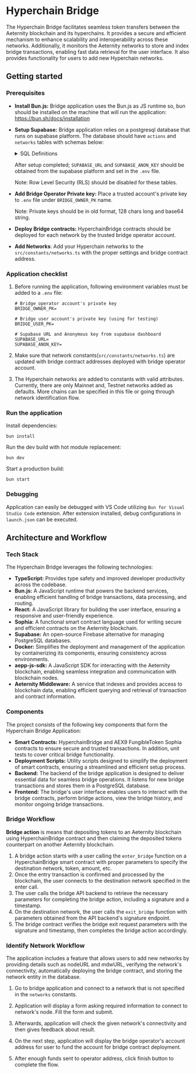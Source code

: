 # Hyperchain Bridge

The Hyperchain Bridge facilitates seamless token transfers between the Aeternity blockchain and its hyperchains. It provides a secure and efficient mechanism to enhance scalability and interoperability across these networks. Additionally, it monitors the Aeternity networks to store and index bridge transactions, enabling fast data retrieval for the user interface. It also provides functionality for users to add new Hyperchain networks.

## Getting started

### Prerequisites

- **Install Bun.js:** Bridge application uses the Bun.js as JS runtime so, bun should be installed on the machine that will run the application: https://bun.sh/docs/installation

- **Setup Supabase:** Bridge application relies on a postgresql database that runs on supabase platform. The database should have `actions` and `networks` tables with schemas below:
  <details>
  <summary>SQL Definitions</summary>

  ```
  create table public.actions (
    "sourceNetworkId" text not null,
    "entryIdx" bigint not null,
    "userAddress" text not null,
    "targetNetworkId" text not null,
    "tokenAddress" text null,
    "tokenName" text not null,
    "tokenSymbol" text not null,
    "tokenDecimals" smallint not null,
    amount numeric not null,
    "bridgeEntryData" json not null,
    "isCompleted" boolean not null default false,
    "exitRequestData" json null,
    "entryTxHash" text not null,
    "exitTxHash" text null,
    "entryTimestamp" numeric not null,
    "exitTimestamp" numeric null,
    constraint actions_pkey primary key ("sourceNetworkId", "entryIdx")
  ) TABLESPACE pg_default;

  create table public.networks (
    id text not null,
    url text not null,
    name text not null,
    "mdwUrl" text not null,
    "explorerUrl" text not null,
    "bridgeContractAddress" text not null,
    "mdwWebSocketUrl" text not null,
    constraint networks_pkey primary key (id),
    constraint networks_explorerUrl_key unique ("explorerUrl"),
    constraint networks_mdwUrl_key unique ("mdwUrl"),
    constraint networks_mdwWebSocketUrl_key unique ("mdwWebSocketUrl"),
    constraint networks_url_key unique (url)
  ) TABLESPACE pg_default;

  ```

  </details>

  After setup completed; `SUPABASE_URL` and `SUPABASE_ANON_KEY` should be obtained from the supabase platform and set in the `.env` file.

  Note: Row Level Security (RLS) should be disabled for these tables.

- **Add Bridge Operator Private key:** Place a trusted account's private key to `.env` file under `BRIDGE_OWNER_PK` name.

  Note: Private keys should be in old format, 128 chars long and base64 string.

- **Deploy Bridge contracts:** HyperchainBridge contracts should be deployed for each network by the trusted bridge operator account.

- **Add Networks**: Add your Hyperchain networks to the `src/constants/networks.ts` with the proper settings and bridge contract address.

### Application checklist

1. Before running the application, following environment variables must be added to a `.env` file:

   ```
   # Bridge operator account's private key
   BRIDGE_OWNER_PK=

   # Bridge user account's private key (using for testing)
   BRIDGE_USER_PK=

   # Supabase URL and Anonymous key from supabase dashboard
   SUPABASE_URL=
   SUPABASE_ANON_KEY=
   ```

2. Make sure that network constants(`src/constants/networks.ts`) are updated with bridge contract addresses deployed with bridge operator account.

3. The Hyperchain networks are added to constants with valid attributes. Currently, there are only Mainnet and, Testnet networks added as defaults. More chains can be specified in this file or going through network identification flow.

### Run the application

Install dependencies:

```
bun install
```

Run the dev build with hot module replacement:

```
bun dev
```

Start a production build:

```
bun start
```

### Debugging

Application can easily be debugged with VS Code utilizing `Bun for Visual Studio Code` extension. After extension installed, debug configurations in `launch.json` can be executed.

## Architecture and Workflow

### Tech Stack

The Hyperchain Bridge leverages the following technologies:

- **TypeScript:** Provides type safety and improved developer productivity across the codebase.
- **Bun.js:** A JavaScript runtime that powers the backend services, enabling efficient handling of bridge transactions, data processing, and routing.
- **React:** A JavaScript library for building the user interface, ensuring a responsive and user-friendly experience.
- **Sophia:** A functional smart contract language used for writing secure and efficient contracts on the Aeternity blockchain.
- **Supabase:** An open-source Firebase alternative for managing PostgreSQL databases.
- **Docker:** Simplifies the deployment and management of the application by containerizing its components, ensuring consistency across environments.
- **aepp-js-sdk:** A JavaScript SDK for interacting with the Aeternity blockchain, enabling seamless integration and communication with blockchain nodes.
- **Aeternity Middleware:** A service that indexes and provides access to blockchain data, enabling efficient querying and retrieval of transaction and contract information.

### Components

The project consists of the following key components that form the Hyperchain Bridge Application:

- **Smart Contracts:** HyperchainBridge and AEX9 FungibleToken Sophia contracts to ensure secure and trusted transactions. In addition, unit tests to cover critical bridge functionality.
- **Deployment Scripts:** Utility scripts designed to simplify the deployment of smart contracts, ensuring a streamlined and efficient setup process.
- **Backend:** The backend of the bridge application is designed to deliver essential data for seamless bridge operations. It listens for new bridge transactions and stores them in a PostgreSQL database.
- **Frontend:** The bridge's user interface enables users to interact with the bridge contracts, perform bridge actions, view the bridge history, and monitor ongoing bridge transactions.

### Bridge Workflow

**Bridge action** is means that depositing tokens to an Aeternity blockchain using HyperchainBridge contract and then claiming the deposited tokens counterpart on another Aeternity blockchain.

1. A bridge action starts with a user calling the `enter_bridge` function on a HyperchainBridge smart contract with proper parameters to specify the destination network, token, amount, etc.
2. Once the entry transaction is confirmed and processed by the blockchain, the user connects to the destination network specified in the enter call.
3. The user calls the bridge API backend to retrieve the necessary parameters for completing the bridge action, including a signature and a timestamp.
4. On the destination network, the user calls the `exit_bridge` function with parameters obtained from the API backend's signature endpoint.
5. The bridge contract verifies the bridge exit request parameters with the signature and timestamp, then completes the bridge action accordingly.

### Identify Network Workflow

The application includes a feature that allows users to add new networks by providing details such as nodeURL and mdwURL, verifying the network's connectivity, automatically deploying the bridge contract, and storing the network entity in the database.

1. Go to bridge application and connect to a network that is not specified in the `networks` constants.

2. Application will display a form asking required information to connect to network's node. Fill the form and submit.

3. Afterwards, application will check the given network's connectivity and then gives feedback about result.

4. On the next step, application will display the bridge operator's account address for user to fund the account for bridge contract deployment.

5. After enough funds sent to operator address, click finish button to complete the flow.
